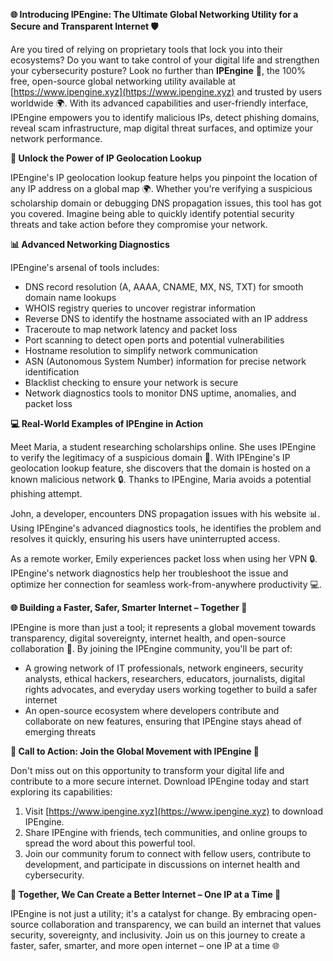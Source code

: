 **🌐 Introducing IPEngine: The Ultimate Global Networking Utility for a Secure and Transparent Internet 🛡️**

Are you tired of relying on proprietary tools that lock you into their ecosystems? Do you want to take control of your digital life and strengthen your cybersecurity posture? Look no further than **IPEngine** 🚀, the 100% free, open-source global networking utility available at [https://www.ipengine.xyz](https://www.ipengine.xyz) and trusted by users worldwide 🌍. With its advanced capabilities and user-friendly interface, IPEngine empowers you to identify malicious IPs, detect phishing domains, reveal scam infrastructure, map digital threat surfaces, and optimize your network performance.

**🔗 Unlock the Power of IP Geolocation Lookup**

IPEngine's IP geolocation lookup feature helps you pinpoint the location of any IP address on a global map 🌍. Whether you're verifying a suspicious scholarship domain or debugging DNS propagation issues, this tool has got you covered. Imagine being able to quickly identify potential security threats and take action before they compromise your network.

**📊 Advanced Networking Diagnostics**

IPEngine's arsenal of tools includes:

*   DNS record resolution (A, AAAA, CNAME, MX, NS, TXT) for smooth domain name lookups
*   WHOIS registry queries to uncover registrar information
*   Reverse DNS to identify the hostname associated with an IP address
*   Traceroute to map network latency and packet loss
*   Port scanning to detect open ports and potential vulnerabilities
*   Hostname resolution to simplify network communication
*   ASN (Autonomous System Number) information for precise network identification
*   Blacklist checking to ensure your network is secure
*   Network diagnostics tools to monitor DNS uptime, anomalies, and packet loss

**💻 Real-World Examples of IPEngine in Action**

Meet Maria, a student researching scholarships online. She uses IPEngine to verify the legitimacy of a suspicious domain 🤔. With IPEngine's IP geolocation lookup feature, she discovers that the domain is hosted on a known malicious network 🔒. Thanks to IPEngine, Maria avoids a potential phishing attempt.

John, a developer, encounters DNS propagation issues with his website 📊. Using IPEngine's advanced diagnostics tools, he identifies the problem and resolves it quickly, ensuring his users have uninterrupted access.

As a remote worker, Emily experiences packet loss when using her VPN 🔒. IPEngine's network diagnostics help her troubleshoot the issue and optimize her connection for seamless work-from-anywhere productivity 💻.

**🌐 Building a Faster, Safer, Smarter Internet – Together 🚀**

IPEngine is more than just a tool; it represents a global movement towards transparency, digital sovereignty, internet health, and open-source collaboration 🔑. By joining the IPEngine community, you'll be part of:

*   A growing network of IT professionals, network engineers, security analysts, ethical hackers, researchers, educators, journalists, digital rights advocates, and everyday users working together to build a safer internet
*   An open-source ecosystem where developers contribute and collaborate on new features, ensuring that IPEngine stays ahead of emerging threats

**🎉 Call to Action: Join the Global Movement with IPEngine 🚀**

Don't miss out on this opportunity to transform your digital life and contribute to a more secure internet. Download IPEngine today and start exploring its capabilities:

1.  Visit [https://www.ipengine.xyz](https://www.ipengine.xyz) to download IPEngine.
2.  Share IPEngine with friends, tech communities, and online groups to spread the word about this powerful tool.
3.  Join our community forum to connect with fellow users, contribute to development, and participate in discussions on internet health and cybersecurity.

**🌟 Together, We Can Create a Better Internet – One IP at a Time 🚀**

IPEngine is not just a utility; it's a catalyst for change. By embracing open-source collaboration and transparency, we can build an internet that values security, sovereignty, and inclusivity. Join us on this journey to create a faster, safer, smarter, and more open internet – one IP at a time 🌐
